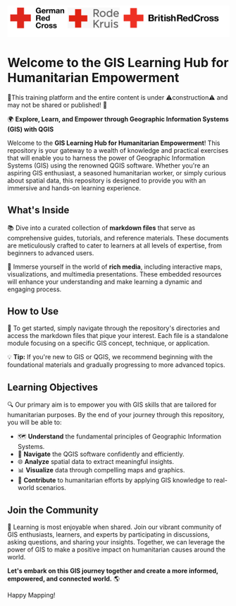 
![Logos](../fig/TRC_RC_Logos.svg)
# Welcome to the GIS Learning Hub for Humanitarian Empowerment

🚧This training platform and the entire content is under ⚠️construction⚠️ and may not be shared or published! 🚧 



🌍 **Explore, Learn, and Empower through Geographic Information Systems (GIS) with QGIS**

Welcome to the **GIS Learning Hub for Humanitarian Empowerment**! This repository is your gateway to a wealth of knowledge and practical exercises that will enable you to harness the power of Geographic Information Systems (GIS) using the renowned QGIS software. Whether you're an aspiring GIS enthusiast, a seasoned humanitarian worker, or simply curious about spatial data, this repository is designed to provide you with an immersive and hands-on learning experience.

## What's Inside

📚 Dive into a curated collection of **markdown files** that serve as comprehensive guides, tutorials, and reference materials. These documents are meticulously crafted to cater to learners at all levels of expertise, from beginners to advanced users.

🎥 Immerse yourself in the world of **rich media**, including interactive maps, visualizations, and multimedia presentations. These embedded resources will enhance your understanding and make learning a dynamic and engaging process.

## How to Use

🚀 To get started, simply navigate through the repository's directories and access the markdown files that pique your interest. Each file is a standalone module focusing on a specific GIS concept, technique, or application.

💡 **Tip:** If you're new to GIS or QGIS, we recommend beginning with the foundational materials and gradually progressing to more advanced topics.

## Learning Objectives

🔍 Our primary aim is to empower you with GIS skills that are tailored for humanitarian purposes. By the end of your journey through this repository, you will be able to:

- 🗺️ **Understand** the fundamental principles of Geographic Information Systems.
- 📍 **Navigate** the QGIS software confidently and efficiently.
- 🌐 **Analyze** spatial data to extract meaningful insights.
- 📊 **Visualize** data through compelling maps and graphics.
- 🤝 **Contribute** to humanitarian efforts by applying GIS knowledge to real-world scenarios.

## Join the Community

🤝 Learning is most enjoyable when shared. Join our vibrant community of GIS enthusiasts, learners, and experts by participating in discussions, asking questions, and sharing your insights. Together, we can leverage the power of GIS to make a positive impact on humanitarian causes around the world.

**Let's embark on this GIS journey together and create a more informed, empowered, and connected world.** 🌎

Happy Mapping!
